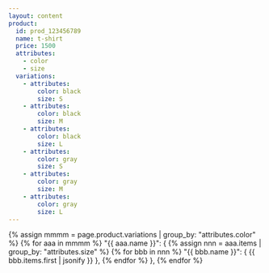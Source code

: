 ```yaml
---
layout: content
product:
  id: prod_123456789
  name: t-shirt
  price: 1500
  attributes:
    - color
    - size
  variations:
    - attributes:
        color: black
        size: S
    - attributes:
        color: black
        size: M
    - attributes:
        color: black
        size: L
    - attributes:
        color: gray
        size: S
    - attributes:
        color: gray
        size: M
    - attributes:
        color: gray
        size: L    
---
```


{% assign mmmm = page.product.variations | group_by: "attributes.color" %}
{% for aaa in mmmm %}
  "{{ aaa.name }}": 
    {
    {% assign nnn = aaa.items | group_by: "attributes.size"  %}
    {% for bbb in nnn %}
      "{{ bbb.name }}": 
        {
          {{ bbb.items.first | jsonify }}
        },
    {% endfor %}
    },
{% endfor %}
